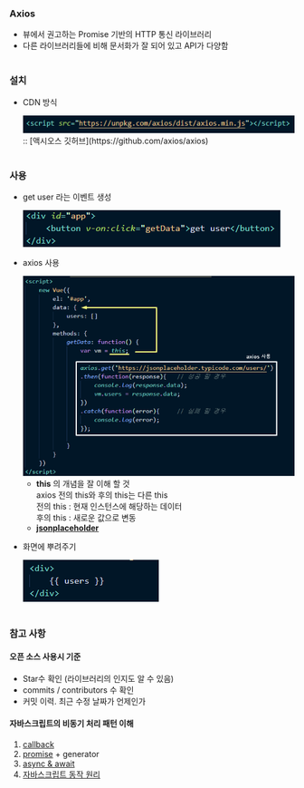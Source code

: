 ### Axios 
- 뷰에서 권고하는 Promise 기반의 HTTP 통신 라이브러리 
- 다른 라이브러리들에 비해 문서화가 잘 되어 있고 API가 다양함 
#
### 설치 
- CDN 방식   

  <img src="/Vue/img/axios1_설치.png">
  :: [액시오스 깃허브](https://github.com/axios/axios)
#
### 사용 
 - get user 라는 이벤트 생성   
 
   <img src="/Vue/img/axios2.png">   
 - axios 사용    
 
   <img src="/Vue/img/axios3.png">   
   
   - **this** 의 개념을 잘 이해 할 것    
     axios 전의 this와 후의 this는 다른 this    
     전의 this : 현재 인스턴스에 해당하는 데이터    
     후의 this : 새로운 값으로 변동   
   - [**jsonplaceholder**](https://jsonplaceholder.typicode.com/)
 
 - 화면에 뿌려주기   
 
   <img src="/Vue/img/axios4.png">
#
### 참고 사항 
#### 오픈 소스 사용시 기준 
- Star수 확인 (라이브러리의 인지도 알 수 있음)
- commits / contributors 수 확인 
- 커밋 이력. 최근 수정 날짜가 언제인가 

#### 자바스크립트의 비동기 처리 패턴 이해
1. [callback](https://joshua1988.github.io/web-development/javascript/javascript-asynchronous-operation/) 
2. [promise](https://joshua1988.github.io/web-development/javascript/promise-for-beginners/) + generator
3. [async & await](https://joshua1988.github.io/web-development/javascript/js-async-await/)
4. [자바스크립트 동작 원리](https://joshua1988.github.io/web-development/translation/javascript/how-js-works-inside-engine/)
